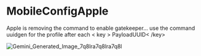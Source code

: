 # MobileConfigApple
Apple is removing the command to enable gatekeeper... use the command uuidgen for the profile after each < key > PayloadUUID< /key>



![Gemini_Generated_Image_7q8lra7q8lra7q8l](https://github.com/user-attachments/assets/b19a441a-7c63-4ce2-91b0-4955b2563a80)
